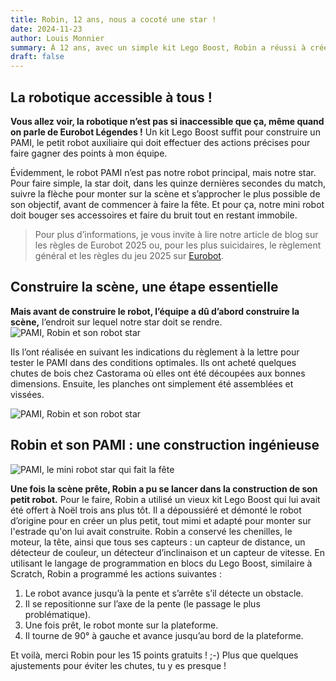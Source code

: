 ```yaml
---
title: Robin, 12 ans, nous a cocoté une star !
date: 2024-11-23
author: Louis Monnier
summary: À 12 ans, avec un simple kit Lego Boost, Robin a réussi à créer notre PAMI, notre super star qui fait la fête pour un bonus de 15 points. Merci, Robin !
draft: false
---
```


## La robotique accessible à tous !

**Vous allez voir, la robotique n’est pas si inaccessible que ça, même quand on parle de Eurobot Légendes !**
Un kit Lego Boost suffit pour construire un PAMI, le petit robot auxiliaire qui doit effectuer des actions précises pour faire gagner des points à mon équipe. 

Évidemment, le robot PAMI n’est pas notre robot principal, mais notre star. Pour faire simple, la star doit, dans les quinze dernières secondes du match, suivre la flèche pour monter sur la scène et s’approcher le plus possible de son objectif, avant de commencer à faire la fête. Et pour ça, notre mini robot doit bouger ses accessoires et faire du bruit tout en restant immobile. 

> Pour plus d’informations, je vous invite à lire notre article de blog sur les règles de Eurobot 2025 ou, pour les plus suicidaires, le règlement général et les règles du jeu 2025 sur [Eurobot](https://www.eurobot.org/).

## Construire la scène, une étape essentielle

**Mais avant de construire le robot, l’équipe a dû d’abord construire la scène,** l’endroit sur lequel notre star doit se rendre.
![PAMI, Robin et son robot star](/blog-images/20241123-robin-star/aire-de-jeu.png)

Ils l’ont réalisée en suivant les indications du règlement à la lettre pour tester le PAMI dans des conditions optimales. Ils ont acheté quelques chutes de bois chez Castorama où elles ont été découpées aux bonnes dimensions. Ensuite, les planches ont simplement été assemblées et vissées.

![PAMI, Robin et son robot star](/blog-images/20241123-robin-star/robin-et-sa-star.jpeg) 

## Robin et son PAMI : une construction ingénieuse


![PAMI, le mini robot star qui fait la fête](/blog-images/20241123-robin-star/pami-star-lego-boost.png)

**Une fois la scène prête, Robin a pu se lancer dans la construction de son petit robot.** Pour le faire, Robin a utilisé un vieux kit Lego Boost qui lui avait été offert à Noël trois ans plus tôt. Il a dépoussiéré et démonté le robot d’origine pour en créer un plus petit, tout mimi et adapté pour monter sur l'estrade qu'on lui avait construite. Robin a conservé les chenilles, le moteur, la tête, ainsi que tous ses capteurs : un capteur de distance, un détecteur de couleur, un détecteur d’inclinaison et un capteur de vitesse. En utilisant le langage de programmation en blocs du Lego Boost, similaire à Scratch, Robin a programmé les actions suivantes :
1. Le robot avance jusqu’à la pente et s’arrête s’il détecte un obstacle. 
2. Il se repositionne sur l’axe de la pente (le passage le plus problématique). 
3. Une fois prêt, le robot monte sur la plateforme. 
4. Il tourne de 90° à gauche et avance jusqu’au bord de la plateforme.

Et voilà, merci Robin pour les 15 points gratuits ! ;-) Plus que quelques ajustements pour éviter les chutes, tu y es presque !

